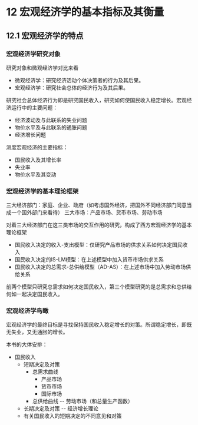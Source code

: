 # 12 宏观经济学的基本指标及其衡量

## 12.1 宏观经济学的特点

### 宏观经济学研究对象

研究对象和微观经济学对比来看

- 微观经济学：研究经济活动个体决策者的行为及其后果。
- 宏观经济学：研究社会总体的经济行为及其后果。

研究社会总体经济行为即是研究国民收入，研究如何使国民收入稳定增长。宏观经济运行中的主要问题：

- 经济波动及与此联系的失业问题
- 物价水平及与此联系的通胀问题
- 经济增长问题

测度宏观经济的主要指标：

- 国民收入及其增长率
- 失业率
- 物价水平及其变动

### 宏观经济学的基本理论框架

三大经济部门：家庭、企业、政府（如考虑国外经济，把国外不同经济部门同意当成一个国外部门来看待）
三大市场：产品市场、货币市场、劳动市场

对着三大经济部门在这三类市场的交互作用的研究，构成了西方宏观经济学的基本理论框架

- 国民收入决定的收入-支出模型：仅研究产品市场的供求关系如何决定国民收入
- 国民收入决定的IS-LM模型：在上述模型中加入货币市场供求关系
- 国民收入决定的总需求-总供给模型（AD-AS）：在上述市场中加入劳动市场供给关系

前两个模型只研究总需求如何决定国民收入，第三个模型研究的是总需求和总供给何如一起决定国民收入。

### 宏观经济学鸟瞰

宏观经济学的最终目标是寻找保持国民收入稳定增长的对策。所谓稳定增长，即既无失业，又无通胀的增长。

本书的大体安排：

- 国民收入
  - 短期决定及对策
    - 总需求曲线
      - 产品市场
      - 货币市场
      - 国际市场
    - 总供给曲线 -- 劳动市场（和总量生产函数）
  - 长期决定及对策 -- 经济增长理论
  - 有关国民收入的短期决定的不同意见和对策


